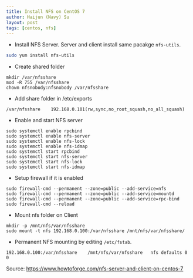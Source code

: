 ```yaml
---
title: Install NFS on CentOS 7
author: Haijun (Navy) Su
layout: post
tags: [centos, nfs]
---
```


* Install NFS Server. Server and client install same pacakge `nfs-utils`.
```bash
sudo yum install nfs-utils
```

* Create shared folder
```
mkdir /var/nfsshare
mod -R 755 /var/nfsshare
chown nfsnobody:nfsnobody /var/nfsshare
```

* Add share folder in /etc/exports
```
/var/nfsshare    192.168.0.101(rw,sync,no_root_squash,no_all_squash)
```

* Enable and start NFS server
```
sudo systemctl enable rpcbind
sudo systemctl enable nfs-server
sudo systemctl enable nfs-lock
sudo systemctl enable nfs-idmap
sudo systemctl start rpcbind
sudo systemctl start nfs-server
sudo systemctl start nfs-lock
sudo systemctl start nfs-idmap
```

* Setup firewall if it is enabled
```
sudo firewall-cmd --permanent --zone=public --add-service=nfs
sudo firewall-cmd --permanent --zone=public --add-service=mountd
sudo firewall-cmd --permanent --zone=public --add-service=rpc-bind
sudo firewall-cmd --reload
```

* Mount nfs folder on Client
```
mkdir -p /mnt/nfs/var/nfsshare
sudo mount -t nfs 192.168.0.100:/var/nfsshare /mnt/nfs/var/nfsshare/
```

* Permanent NFS mounting by editing `/etc/fstab`.
```
192.168.0.100:/var/nfsshare    /mnt/nfs/var/nfsshare   nfs defaults 0 0
```

Source: <https://www.howtoforge.com/nfs-server-and-client-on-centos-7>
